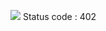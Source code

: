 [![](https://visitcount.itsvg.in/api?id=piyush-bit&icon=0&color=0)](https://visitcount.itsvg.in)
Status code : 402
